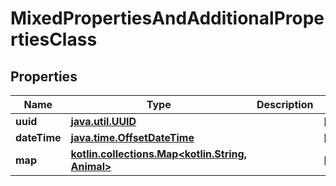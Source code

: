 
# MixedPropertiesAndAdditionalPropertiesClass

## Properties
Name | Type | Description | Notes
------------ | ------------- | ------------- | -------------
**uuid** | [**java.util.UUID**](java.util.UUID.md) |  |  [optional]
**dateTime** | [**java.time.OffsetDateTime**](java.time.OffsetDateTime.md) |  |  [optional]
**map** | [**kotlin.collections.Map&lt;kotlin.String, Animal&gt;**](Animal.md) |  |  [optional]



